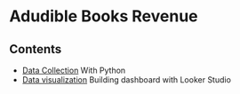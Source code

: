 Adudible Books Revenue
============

## Contents

- [Data Collection](audibleBook_Revenue.ipynb) With Python
- [Data visualization](DataVisualization.md) Building dashboard with Looker Studio
